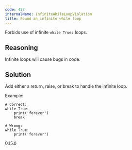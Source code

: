 ```yaml
---
code: 457
internalName: InfiniteWhileLoopViolation
title: Found an infinite while loop
---
```


Forbids use of infinite `while True:` loops.

## Reasoning
Infinite loops will cause bugs in code.

## Solution
Add either a return, raise, or break to handle the infinite loop.

Example:

    # Correct:
    while True:
        print('forever')
        break
    
    # Wrong:
    while True:
        print('forever')

<div class="versionadded">

0.15.0

</div>
